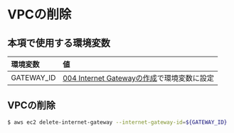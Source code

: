 # VPCの削除

## 本項で使用する環境変数

|環境変数|値|
|:--|:--|
|GATEWAY_ID|[004 Internet Gatewayの作成](vpc/004_create_gateway.md)で環境変数に設定|

## VPCの削除

```bash
$ aws ec2 delete-internet-gateway --internet-gateway-id=${GATEWAY_ID}
```
